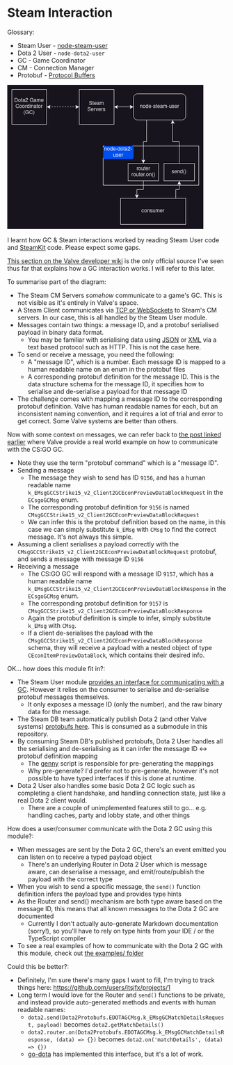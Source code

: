 # Steam Interaction

Glossary:
* Steam User - [node-steam-user](https://github.com/doctorMcKay/node-steam-user)
* Dota 2 User - `node-dota2-user`
* GC - Game Coordinator
* CM - Connection Manager
* Protobuf - [Protocol Buffers](https://en.wikipedia.org/wiki/Protocol_Buffers)

![Interaction flow](./assets/steam-interaction-diagram.png)

I learnt how GC & Steam interactions worked by reading Steam User code and [SteamKit](https://github.com/SteamRE/SteamKit) code.
Please expect some gaps.

[This section on the Valve developer wiki](https://developer.valvesoftware.com/wiki/Counter-Strike:_Global_Offensive_Economy_Items#Preview_Protocol_Implementation) is the only official source I've seen thus far that explains how a GC interaction works. I will refer to this later.

To summarise part of the diagram:
* The Steam CM Servers _somehow_ communicate to a game's GC. This is not visible as it's entirely in Valve's space.
* A Steam Client communicates via [TCP or WebSockets](https://github.com/doctorMcKay/node-steam-user#protocol) to Steam's CM servers. In our case, this is all handled by the Steam User module.
* Messages contain two things: a message ID, and a protobuf serialised payload in binary data format.
    * You may be familiar with serialising data using [JSON](https://en.wikipedia.org/wiki/JSON) or [XML](https://en.wikipedia.org/wiki/XML) via a text based protocol such as HTTP. This is not the case here.
* To send or receive a message, you need the following:
    * A "message ID", which is a number. Each message ID is mapped to a human readable name on an enum in the protobuf files
    * A corresponding protobuf definition for the message ID. This is the data structure schema for the message ID, it specifies how to serialise and de-serialise a payload for that message ID
* The challenge comes with mapping a message ID to the corresponding protobuf definition. Valve has human readable names for each, but an inconsistent naming convention, and it requires a lot of trial and error to get correct. Some Valve systems are better than others.

Now with some context on messages, we can refer back to [the post linked earlier](https://developer.valvesoftware.com/wiki/Counter-Strike:_Global_Offensive_Economy_Items#Preview_Protocol_Implementation) where Valve provide a real world example on how to communicate with the CS:GO GC.
* Note they use the term "protobuf command" which is a "message ID".
* Sending a message
  * The message they wish to send has ID `9156`, and has a human readable name `k_EMsgGCCStrike15_v2_Client2GCEconPreviewDataBlockRequest` in the `ECsgoGCMsg` enum.
  * The corresponding protobuf definition for `9156` is named `CMsgGCCStrike15_v2_Client2GCEconPreviewDataBlockRequest`
  * We can infer this is the protobuf definition based on the name, in this case we can simply substitute `k_EMsg` with `CMsg` to find the correct message. It's not always this simple.
* Assuming a client serialises a payload correctly with the `CMsgGCCStrike15_v2_Client2GCEconPreviewDataBlockRequest` protobuf, and sends a message with message ID `9156`
* Receiving a message
  * The CS:GO GC will respond with a message ID `9157`, which has a human readable name `k_EMsgGCCStrike15_v2_Client2GCEconPreviewDataBlockResponse` in the `ECsgoGCMsg` enum.
  * The corresponding protobuf definition for `9157` is `CMsgGCCStrike15_v2_Client2GCEconPreviewDataBlockResponse`
  * Again the protobuf definition is simple to infer, simply substitute `k_EMsg` with `CMsg`.
  * If a client de-serialises the payload with the `CMsgGCCStrike15_v2_Client2GCEconPreviewDataBlockResponse` schema, they will receive a payload with a nested object of type `CEconItemPreviewDataBlock`, which contains their desired info.

OK... how does this module fit in?:
* The Steam User module [provides an interface for communicating with a GC](https://github.com/DoctorMcKay/node-steam-user/wiki/Game-Coordinator). However it relies on the consumer to serialise and de-serialise protobuf messages themselves.
    * It only exposes a message ID (only the number), and the raw binary data for the message.
* The Steam DB team automatically publish Dota 2 (and other Valve systems) [protobufs here](https://github.com/SteamDatabase/Protobufs). This is consumed as a submodule in this repository.
* By consuming Steam DB's published protobufs, Dota 2 User handles all the serialising and de-serialising as it can infer the message ID <-> protobuf definition mapping
    * The [genny](https://github.com/itsjfx/node-dota2-user/blob/master/src/bin/genny.ts) script is responsible for pre-generating the mappings
    * Why pre-generate? I'd prefer not to pre-generate, however it's not possible to have typed interfaces if this is done at runtime.
* Dota 2 User also handles some basic Dota 2 GC logic such as completing a client handshake, and handling connection state, just like a real Dota 2 client would.
    * There are a couple of unimplemented features still to go... e.g. handling caches, party and lobby state, and other things

How does a user/consumer communicate with the Dota 2 GC using this module?:
* When messages are sent by the Dota 2 GC, there's an event emitted you can listen on to receive a typed payload object
    * There's an underlying Router in Dota 2 User which is message aware, can deserialise a message, and emit/route/publish the payload with the correct type
* When you wish to send a specific message, the `send()` function definition infers the payload type and provides type hints
* As the Router and send() mechanism are both type aware based on the message ID, this means that all known messages to the Dota 2 GC are documented
    * Currently I don't actually auto-generate Markdown documentation (sorry!), so you'll have to rely on type hints from your IDE / or the TypeScript compiler
* To see a real examples of how to communicate with the Dota 2 GC with this module, check out [the examples/ folder](../examples/README.md)

Could this be better?:
* Definitely, I'm sure there's many gaps I want to fill, I'm trying to track things here: <https://github.com/users/itsjfx/projects/1>
* Long term I would love for the Router and `send()` functions to be private, and instead provide auto-generated methods and events with human readable names:
    * `dota2.send(Dota2Protobufs.EDOTAGCMsg.k_EMsgGCMatchDetailsRequest, payload)` becomes `dota2.getMatchDetails()`
    * `dota2.router.on(Dota2Protobufs.EDOTAGCMsg.k_EMsgGCMatchDetailsResponse, (data) => {})` becomes `dota2.on('matchDetails', (data) => {})`
    * [go-dota](https://github.com/paralin/go-dota2) has implemented this interface, but it's a lot of work.
